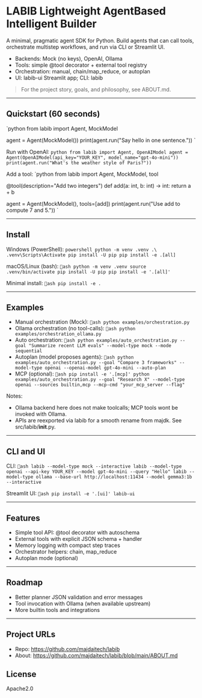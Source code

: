 ﻿# LABIB  Lightweight AgentBased Intelligent Builder

A minimal, pragmatic agent SDK for Python. Build agents that can call tools, orchestrate multistep workflows, and run via CLI or Streamlit UI.

- Backends: Mock (no keys), OpenAI, Ollama
- Tools: simple @tool decorator + external tool registry
- Orchestration: manual, chain/map_reduce, or autoplan
- UI: labib-ui Streamlit app; CLI: labib

> For the project story, goals, and philosophy, see ABOUT.md.

---

##  Quickstart (60 seconds)

`python
from labib import Agent, MockModel

agent = Agent(MockModel())
print(agent.run("Say hello in one sentence."))
`

Run with OpenAI:
`python
from labib import Agent, OpenAIModel
agent = Agent(OpenAIModel(api_key="YOUR_KEY", model_name="gpt-4o-mini"))
print(agent.run("What's the weather style of Paris?"))
`

Add a tool:
`python
from labib import Agent, MockModel, tool

@tool(description="Add two integers")
def add(a: int, b: int) -> int:
    return a + b

agent = Agent(MockModel(), tools=[add])
print(agent.run("Use add to compute 7 and 5."))
`

---

##  Install

Windows (PowerShell):
`powershell
python -m venv .venv
.\ .venv\Scripts\Activate
pip install -U pip
pip install -e .[all]
`

macOS/Linux (bash):
`ash
python -m venv .venv
source .venv/bin/activate
pip install -U pip
pip install -e '.[all]'
`

Minimal install:
`ash
pip install -e .
`

---

##  Examples

- Manual orchestration (Mock):
`ash
python examples/orchestration.py
`
- Ollama orchestration (no tool-calls):
`ash
python examples/orchestration_ollama.py
`
- Auto orchestration:
`ash
python examples/auto_orchestration.py --goal "Summarize recent LLM evals" --model-type mock --mode sequential
`
- Autoplan (model proposes agents):
`ash
python examples/auto_orchestration.py --goal "Compare 3 frameworks" --model-type openai --openai-model gpt-4o-mini --auto-plan
`
- MCP (optional):
`ash
pip install -e '.[mcp]'
python examples/auto_orchestration.py --goal "Research X" --model-type openai --sources builtin,mcp --mcp-cmd "your_mcp_server --flag"
`

Notes:
- Ollama backend here does not make toolcalls; MCP tools wont be invoked with Ollama.
- APIs are reexported via labib for a smooth rename from majdk. See src/labib/__init__.py.

---

##  CLI and UI

CLI:
`ash
labib --model-type mock --interactive
labib --model-type openai --api-key YOUR_KEY --model gpt-4o-mini --query "Hello"
labib --model-type ollama --base-url http://localhost:11434 --model gemma3:1b --interactive
`

Streamlit UI:
`ash
pip install -e '.[ui]'
labib-ui
`

---

##  Features

- Simple tool API: @tool decorator with autoschema
- External tools with explicit JSON schema + handler
- Memory logging with compact step traces
- Orchestrator helpers: chain, map_reduce
- Autoplan mode (optional)

---

##  Roadmap

- Better planner JSON validation and error messages
- Tool invocation with Ollama (when available upstream)
- More builtin tools and integrations

---

##  Project URLs

- Repo: https://github.com/majdaitech/labib
- About: https://github.com/majdaitech/labib/blob/main/ABOUT.md

##  License

Apache2.0
